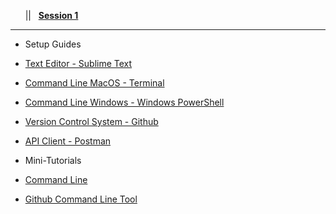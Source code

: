 <!-- docs/_sidebar.md -->

&nbsp;&nbsp;&nbsp;<a href="/#/?id=demystifying-programming-dp"><i class="fas fa-home"></i></a>&nbsp;&nbsp;&nbsp;||&nbsp;&nbsp;&nbsp;<a href="/#/session1/session1"><span class="fa-stack"><strong class="fa-stack-xs">Session&nbsp;1</strong></span></a><hr>

* Setup Guides  
* [Text Editor - Sublime Text](/session1/setup_sublime.md)
* [Command Line MacOS - Terminal](/session1/setup_terminal.md)
* [Command Line Windows - Windows PowerShell](/session1/setup_windows_powershell.md)
* [Version Control System - Github](/session1/setup_github.md)
* [API Client - Postman](https://www.postman.com/)

* Mini-Tutorials 
* [Command Line](/session1/tutorial_commandline.md)
* [Github Command Line Tool](/session1/tutorial_githubcommandline.md)
